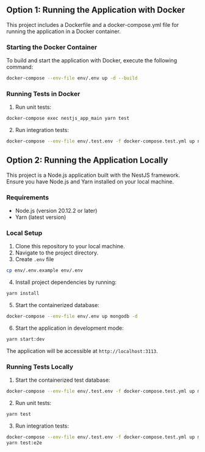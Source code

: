 ## Option 1: Running the Application with Docker

This project includes a Dockerfile and a docker-compose.yml file for running the application in a Docker container.

### Starting the Docker Container

To build and start the application with Docker, execute the following command:

```bash
docker-compose --env-file env/.env up -d --build
```

### Running Tests in Docker

1. Run unit tests:

```bash
docker-compose exec nestjs_app_main yarn test
```

2. Run integration tests:

```bash
docker-compose --env-file env/.test.env -f docker-compose.test.yml up nestjs_app_test --build
```

## Option 2: Running the Application Locally

This project is a Node.js application built with the NestJS framework. Ensure you have Node.js and Yarn installed on your local machine.

### Requirements

- Node.js (version 20.12.2 or later)
- Yarn (latest version)

### Local Setup

1. Clone this repository to your local machine.
2. Navigate to the project directory.
3. Create `.env` file

```bash
cp env/.env.example env/.env
```

4. Install project dependencies by running:

```bash
yarn install
```

5. Start the containerized database:

```bash
docker-compose --env-file env/.env up mongodb -d
```

6. Start the application in development mode:

```bash
yarn start:dev
```

The application will be accessible at `http://localhost:3113`.

### Running Tests Locally

1. Start the containerized test database:

```bash
docker-compose --env-file env/.test.env -f docker-compose.test.yml up mongodb_test -d
```

2. Run unit tests:

```bash
yarn test
```

3. Run integration tests:

```bash
docker-compose --env-file env/.test.env -f docker-compose.test.yml up mongodb_test -d
yarn test:e2e
```
